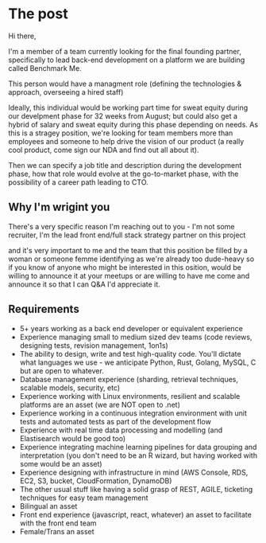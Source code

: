 # The post

Hi there,

I'm a member of a team currently looking for the final founding partner, specifically to lead back-end development on a platform we are building called Benchmark Me.

This person would have a managment role (defining the technologies & approach, overseeing a hired staff)

Ideally, this individual would be working part time for sweat equity during our develpment phase for 32 weeks from August; but could also get a hybrid of salary and sweat equity during this phase depending on needs. As this is a stragey position, we're looking for team members more than employees and someone to help drive the vision of our product (a really cool product, come sign our NDA and find out all about it).

Then we can specify a job title and description during the development phase, how that role would evolve at the go-to-market phase, with the possibility of a career path leading to CTO.

## Why I'm wrigint you

There's a very specific reason I'm reaching out to you - I'm not some recruiter, I'm the lead front end/full stack strategy partner on this project

and it's very important to me and the team that this position be filled by a woman or someone femme identifying as we're already too dude-heavy
so if you know of anyone who might be interested in this osition, would be willing to 
announce it at your meetups
or are willing to have me come and announce it so that I can Q&A
I'd appreciate it.

## Requirements

- 5+ years working as a back end developer or equivalent experience
- Experience managing small to medium sized dev teams (code reviews, designing tests, revision management, 1on1s)
- The ability to design, write and test high-quality code. You'll dictate what languages we use - we anticipate Python, Rust, Golang, MySQL, C but are open to whatever.
- Database management experience (sharding, retrieval techniques, scalable models, security, etc)
- Experience working with Linux environments, resilient and scalable platforms are an asset (we are NOT open to .net)
- Experience working in a continuous integration environment with unit tests and automated tests as part of the development flow
- Experience with real time data processing and modelling (and Elastisearch would be good too)
- Experience integrating machine learning pipelines for data grouping and interpretation (you don't need to be an R wizard, but having worked with some would be an asset)
- Experience designing with infrastructure in mind (AWS Console, RDS, EC2, S3, bucket, CloudFormation, DynamoDB)
- The other usual stuff like having a solid grasp of REST, AGILE, ticketing techniques for easy team management
- Bilingual an asset
- Front end experience (javascript, react, whatever) an asset to facilitate with the front end team
- Female/Trans an asset
